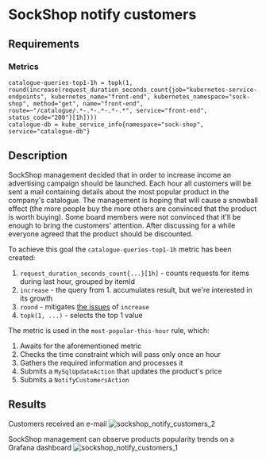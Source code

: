 # SockShop notify customers
## Requirements
### Metrics
```
catalogue-queries-top1-1h = topk(1, round(increase(request_duration_seconds_count{job="kubernetes-service-endpoints", kubernetes_name="front-end", kubernetes_namespace="sock-shop", method="get", name="front-end", route=~"/catalogue/.*-.*-.*-.*-.*", service="front-end", status_code="200"}[1h])))
catalogue-db = kube_service_info{namespace="sock-shop", service="catalogue-db"}
```

## Description
SockShop management decided that in order to increase income an advertising campaign should be launched.
Each hour all customers will be sent a mail containing details about the most popular product in the company's catalogue.
The management is hoping that will cause a snowball effect (the more people buy the more others are convinced that the 
product is worth buying).
Some board members were not convinced that it'll be enough to bring the customers' attention.
After discussing for a while everyone agreed that the product should be discounted.

To achieve this goal the `catalogue-queries-top1-1h` metric has been created:
1. `request_duration_seconds_count{...}[1h]` - counts requests for items during last hour, grouped by itemId
2. `increase` - the query from 1. accumulates result, but we're interested in its growth
3. `round` - mitigates [the issues](https://stackoverflow.com/questions/70835778/understanding-increase-and-rate-used-on-http-server-requests-seconds-count-w) of `increase`
3. `topk(1, ...)` - selects the top 1 value

The metric is used in the `most-popular-this-hour` rule, which:
1. Awaits for the aforementioned metric
2. Checks the time constraint which will pass only once an hour
3. Gathers the required information and processes it
4. Submits a `MySqlUpdateAction` that updates the product's price
5. Submits a `NotifyCustomersAction`

## Results
Customers received an e-mail
![sockshop_notify_customers_2](https://github.com/k8loud/demo/assets/29145519/f8042b1b-3ece-4448-bc33-be48586c20f2)

SockShop management can observe products popularity trends on a Grafana dashboard
![sockshop_notify_customers_1](https://github.com/k8loud/demo/assets/29145519/01ecfed2-dcc4-4e16-82fc-ab0d0e46adf3)
